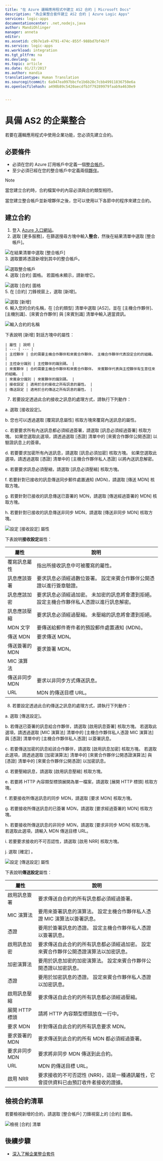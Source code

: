 ```yaml
---
title: "在 Azure 邏輯應用程式中建立 AS2 合約 | Microsoft Docs"
description: "為企業整合套件建立 AS2 合約 | Azure Logic Apps"
services: logic-apps
documentationcenter: .net,nodejs,java
author: MandiOhlinger
manager: anneta
editor: 
ms.assetid: c9b7e1a9-4791-474c-855f-988bd7bf4b7f
ms.service: logic-apps
ms.workload: integration
ms.tgt_pltfrm: na
ms.devlang: na
ms.topic: article
ms.date: 01/27/2017
ms.author: mandia
translationtype: Human Translation
ms.sourcegitcommit: 6a947ea997bbcfe1b6b28c7cbb49911836750e6a
ms.openlocfilehash: a490b89c5420aecdfb3f79289979faab9a4630e9


---
```

# <a name="enterprise-integration-with-as2"></a>具備 AS2 的企業整合
若要在邏輯應用程式中使用企業功能，您必須先建立合約。

## <a name="prerequisites"></a>必要條件
* 必須在您的 Azure 訂用帳戶中定義一個[整合帳戶](../logic-apps/logic-apps-enterprise-integration-accounts.md)。  
* 至少必須已經在您的整合帳戶中定義兩個[夥伴](logic-apps-enterprise-integration-partners.md)。  

> [!NOTE]
> 當您建立合約時，合約檔案中的內容必須與合約類型相符。    

當您建立整合帳戶並新增夥伴之後，您可以使用以下各節中的程序來建立合約。  

## <a name="create-an-agreement"></a>建立合約

1. 登入 [Azure 入口網站](http://portal.azure.com "Azure 入口網站")。  
2. 選取 [更多服務]，在篩選搜尋方塊中輸入**整合**，然後在結果清單中選取 [整合帳戶]。

 ![在結果清單中選取 [整合帳戶]](./media/logic-apps-enterprise-integration-agreements/overview-1.png)    
3. 選取要將憑證新增到其中的整合帳戶。

 ![選取整合帳戶](./media/logic-apps-enterprise-integration-overview/overview-3.png)  
4. 選取 [合約] 圖格。 若圖格未顯示，請新增它。

 ![選取 [合約] 圖格](./media/logic-apps-enterprise-integration-agreements/agreement-1.png)   
5. 在 [合約] 刀鋒視窗上，選取 [新增]。

 ![選取 [新增]](./media/logic-apps-enterprise-integration-agreements/agreement-2.png)  
6. 輸入您的合約名稱，在 [合約類型] 清單中選取 [AS2]，並在 [主機合作夥伴]、[主機別識]、[來賓合作夥伴] 與 [來賓別識] 清單中輸入適當資訊。

 ![輸入合約的名稱](./media/logic-apps-enterprise-integration-agreements/agreement-3.png)  

 下表說明 [新增] 對話方塊中的屬性：

    | 屬性 | 說明 |
    | --- | --- |
    | 主控夥伴 | 合約需要主機合作夥伴和來賓合作夥伴。 主機合作夥伴代表設定合約的組織。 |
    | 主控身分識別 | 主控夥伴的識別碼。 |
    | 來賓夥伴 | 合約需要主機合作夥伴和來賓合作夥伴。 來賓夥伴代表與主控夥伴有生意往來的組織。 |
    | 來賓身分識別 | 來賓夥伴的識別碼。 |
    | 接收設定 | 適用於合約接收之所有訊息的屬性。 |
    | 傳送設定 | 適用於合約傳送之所有訊息的屬性。 |

7. 若要設定透過此合約接收之訊息的處理方式，請執行下列動作：

 a. 選取 [接收設定]。

 b. 您也可以透過選取 [覆寫訊息屬性] 核取方塊來覆寫內送訊息的屬性。

 c. 若要要求所有內送訊息都必須經過簽署，請選取 [訊息必須經過簽署] 核取方塊。 如果您選取此選項，請透過選取 [憑證] 清單中的 [來賓合作夥伴公開憑證] 以驗證訊息上的簽章。

 d. 若要要求加密所有內送訊息，請選取 [訊息必須加密] 核取方塊。 如果您選取此選項，請透過選取 [憑證] 清單中的 [主機合作夥伴私人憑證] 以將內送訊息解密。

 e. 若要要求訊息必須壓縮，請選取 [訊息必須壓縮] 核取方塊。    

 f. 若要針對已接收的訊息傳送同步郵件處置通知 (MDN)，請選取 [傳送 MDN] 核取方塊。

 g. 若要針對已接收的訊息傳送已簽署的 MDN，請選取 [傳送經過簽署的 MDN] 核取方塊。

 h. 若要針對已接收的訊息傳送非同步 MDN，請選取 [傳送非同步 MDN] 核取方塊。

 ![設定 [接收設定] 屬性](./media/logic-apps-enterprise-integration-agreements/agreement-4.png)  

 下表說明**接收設定**屬性：  

 | 屬性 | 說明 |
 | --- | --- |
 | 覆寫訊息屬性 | 指出所接收訊息中可被覆寫的屬性。 |
 | 訊息應該簽署 | 要求訊息必須經過數位簽署。 設定來賓合作夥伴公開憑證以進行簽章驗證。  |
 | 訊息應該加密 | 要求訊息必須經過加密。 未加密的訊息將會遭到拒絕。 設定主機合作夥伴私人憑證以進行訊息解密。  |
 | 訊息應該壓縮 | 要求訊息必須經過壓縮。 未壓縮的訊息將會遭到拒絕。 |
 | MDN 文字 | 要傳送給郵件寄件者的預設郵件處置通知 (MDN)。 |
 | 傳送 MDN | 要求傳送 MDN。 |
 | 傳送簽署的 MDN | 要求簽署 MDN。 |
 | MIC 演算法 | |
 | 傳送非同步 MDN | 要求以非同步方式傳送訊息。 |
 | URL | MDN 的傳送目標 URL。 |

8. 若要設定透過此合約傳送之訊息的處理方式，請執行下列動作：

 a. 選取 [傳送設定]。  

 b. 若傳送已簽署的訊息給合作夥伴，請選取 [啟用訊息簽署] 核取方塊。 若選取此選項，請透過選取 [MIC 演算法] 清單中的 [主機合作夥伴私人憑證 MIC 演算法] 與 [憑證] 清單中的 [主機合作夥伴私人憑證] 以簽署訊息。

 c. 若要傳送加密的訊息給該合作夥伴，請選取 [啟用訊息加密] 核取方塊。 若選取此選項，請透過選取 [加密演算法] 清單中的 [來賓合作夥伴公開憑證演算法] 與 [憑證] 清單中的 [來賓合作夥伴公開憑證] 以加密訊息。

 d. 若要壓縮訊息，請選取 [啟用訊息壓縮] 核取方塊。

 e. 若要將 HTTP 內容類型標頭展開為單一檔案，請選取 [展開 HTTP 標頭] 核取方塊。

 f. 若要接收所傳送訊息的同步 MDN，請選取 [要求 MDN] 核取方塊。

 g. 若要接收所傳送訊息的已簽署 MDN，請選取 [要求經過簽署的 MDN] 核取方塊。

 h. 若要接收所傳送訊息的非同步 MDN，請選取 [要求非同步 MDN] 核取方塊。 若選取此選項，請輸入 MDN 傳送目標 URL。  

 i. 若要要求接收的不可否認性，請選取 [啟用 NRR] 核取方塊。

 j. 選取 [確定] 。

 ![設定 [傳送設定] 屬性](./media/logic-apps-enterprise-integration-agreements/agreement-5.png)  

 下表說明**傳送設定**屬性：  

 | 屬性 | 說明 |
 | --- | --- |
 | 啟用訊息簽署 | 要求傳送自合約的所有訊息都必須經過簽署。 |
 | MIC 演算法 | 要用來簽署訊息的演算法。 設定主機合作夥伴私人憑證 MIC 演算法以簽署訊息。 |
 | 憑證 | 要用於簽署訊息的憑證。 設定主機合作夥伴私人憑證以簽署訊息。 |
 | 啟用訊息加密 | 要求傳送自此合約的所有訊息都必須經過加密。 設定來賓合作夥伴公開憑證演算法以加密訊息。 |
 | 加密演算法 | 要用於訊息加密的加密演算法。 設定來賓合作夥伴公開憑證以加密訊息。 |
 | 憑證 | 要用於加密訊息的憑證。 設定來賓合作夥伴私人憑證以加密訊息。 |
 | 啟用訊息壓縮 | 要求傳送自此合約的所有訊息都必須經過壓縮。 |
 | 展開 HTTP 標頭 | 請將 HTTP 內容類型標頭放在一行中。 |
 | 要求 MDN | 針對傳送自此合約的所有訊息要求 MDN。 |
 | 要求簽署的 MDN | 要求傳送到此合約的所有 MDN 都必須經過簽署。 |
 | 要求非同步 MDN | 要求將非同步 MDN 傳送到此合約。 |
 | URL | MDN 的傳送目標 URL。 |
 | 啟用 NRR | 要求接收的不可否認性 (NRR)，這是一種通訊屬性，它會提供資料已由預訂收件者接收的證據。 |

## <a name="view-the-agreements-list"></a>檢視合約清單
若要檢視新增的合約，請選取 [整合帳戶] 刀鋒視窗上的 [合約] 圖格。

![檢視 [合約] 清單](./media/logic-apps-enterprise-integration-agreements/agreement-6.png)

## <a name="next-steps"></a>後續步驟
* [深入了解企業整合套件](logic-apps-enterprise-integration-overview.md "了解企業整合套件")  



<!--HONumber=Feb17_HO1-->


